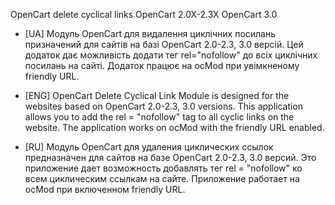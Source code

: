 OpenCart delete cyclical links OpenCart 2.0X-2.3X OpenCart 3.0

- [UA] Модуль OpenCart для видалення циклічних посилань призначений для сайтів на базі OpenCart 2.0-2.3, 3.0 версій. Цей додаток дає можливість додати тег rel="nofollow" до всіх циклічних посилань на сайті. Додаток працює на ocMod при увімкненому friendly URL.

- [ENG] OpenCart Delete Cyclical Link Module is designed for the websites based on OpenCart 2.0-2.3, 3.0 versions. This application allows you to add the rel = "nofollow" tag to all cyclic links on the website. The application works on ocMod with the friendly URL enabled.

- [RU] Модуль OpenCart для удаления циклических ссылок предназначен для сайтов на базе OpenCart 2.0-2.3, 3.0 версий. Это приложение дает возможность добавлять тег rel = "nofollow" ко всем циклическим ссылкам на сайте. Приложение работает на ocMod при включенном friendly URL.
